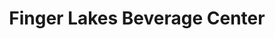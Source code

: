 ---
title: "Finger Lakes Beverage Center"
url: /ithaca/finger-lakes-beverage-center/
shop: Getränke
---